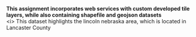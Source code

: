 <b> This assignment incorporates web services with custom developed tile layers, while also containing shapefile and geojson datasets </b> \
\<i> This dataset highlights the lincoln nebraska area, which is located in Lancaster County </i>
